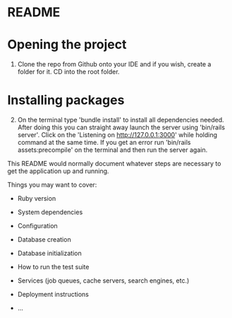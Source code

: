 # README

# Opening the project


1. Clone the repo from Github onto your IDE and if you wish, create a folder for it. CD into the root folder.


# Installing packages

2. On the terminal type 'bundle install' to install all dependencies needed. After doing this you can straight away launch the server using 'bin/rails server'. Click on the 'Listening on http://127.0.0.1:3000' while holding command at the same time. If you get an error run 'bin/rails assets:precompile' on the terminal and then run the server again. 


This README would normally document whatever steps are necessary to get the
application up and running.

Things you may want to cover:

* Ruby version

* System dependencies

* Configuration

* Database creation

* Database initialization

* How to run the test suite

* Services (job queues, cache servers, search engines, etc.)

* Deployment instructions

* ...
